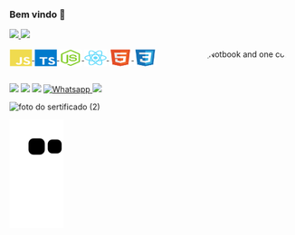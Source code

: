 ### Bem vindo 👋
<div >
      <a href="https://github.com/deviego">
     <img height="150em" src="https://github-readme-stats.vercel.app/api?username=deviego&show_icons=true&theme=radical&include_all_commits=true&count_private=true&hide=prs,issues"/>
     <img height="150em" src="https://github-readme-stats.vercel.app/api/top-langs/?username=deviego&layout=compact&theme=radical"/>
</div>

<div style="display: inline_block"><br>
  <img align="center" alt="Diego-Js" height="30" width="40" src="https://raw.githubusercontent.com/devicons/devicon/master/icons/javascript/javascript-plain.svg">
  <img align="center" alt="Diego-Ts" height="30" width="40" src="https://raw.githubusercontent.com/devicons/devicon/master/icons/typescript/typescript-plain.svg">
  <img align="center" alt="Diego-node" height="30" width="40" src="https://raw.githubusercontent.com/devicons/devicon/master/icons/nodejs/nodejs-original.svg">
  <img align="center" alt="Diego-React" height="30" width="40" src="https://raw.githubusercontent.com/devicons/devicon/master/icons/react/react-original.svg">
  <img align="center" alt="Diego-HTML" height="30" width="40" src="https://raw.githubusercontent.com/devicons/devicon/master/icons/html5/html5-original.svg">
  <img align="center" alt="Diego-CSS" height="30" width="40" src="https://raw.githubusercontent.com/devicons/devicon/master/icons/css3/css3-original.svg"> 
     
  <img align="right" alt="Notbook and one coffe" height="200" style="border-radius:50px;" src="https://raw.githubusercontent.com/MicaelliMedeiros/micaellimedeiros/master/image/computer-illustration.png">
    
</div>

##
  
<div>
     <a href="https://www.youtube.com/channel/UC57olkpMVuuFvwtQj6zoNKg" target="_blank"><img src="https://img.shields.io/badge/YouTube-FF0000?style=for-the-badge&logo=youtube&logoColor=white" target="_blank"></a>
    <a href="https://www.linkedin.com/in/diego-domingues-28a12a215/" target="_blank"><img src="https://img.shields.io/badge/-LinkedIn-%230077B5?style=for-the-badge&logo=linkedin&logoColor=white" target="_blank"></a> 
    <a href="https://discord.com/channels/@me" target="_blank"><img src="https://img.shields.io/badge/Discord-7289DA?style=for-the-badge&logo=discord&logoColor=white" target="_blank"></a>
    <a href="https://api.whatsapp.com/send?phone=5521983120628&text=Ol%C3%A1%20Afonso!%20" target="_blank">
            <img alt="Whatsapp" src="https://img.shields.io/badge/whatsapp-04B404?style=for-the-badge&logo=whatsapp&logoColor=white">
    </a>
    <a href = "mailto:diegodomingues266@gmail.com"><img src="https://img.shields.io/badge/-Gmail-%23333?style=for-the-badge&logo=gmail&logoColor=white" target="_blank">      </a>
    
    


</div>
<div>
    
![foto do sertificado (2)](https://user-images.githubusercontent.com/73961367/165835059-4c87b23c-b5c6-4233-9b91-b29f5e8ca02a.png)

    
</div>

 ![Snake animation](https://github.com/deviego/deviego/blob/output/github-contribution-grid-snake.svg)




